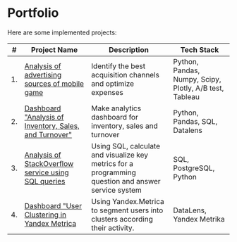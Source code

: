 # Portfolio

Here are some implemented projects:

| #    | Project Name                | Description                                                     | Tech Stack                                                         |
| ---- | ------------------------------------------------------------ | ------------------------------------------------------------ | ------------------------------------------------------------ |
| 1.   | [Analysis of advertising sources of mobile game](https://github.com/Kristina-Ponomareva/my_projects/tree/main/Analysis%20of%20advertising%20sources%20of%20mobile%20game) | Identify the best acquisition channels and optimize expenses <br/> | Python, Pandas, Numpy, Scipy, Plotly, A/B test, Tableau       |
| 2.   | [Dashboard "Analysis of Inventory, Sales, and Turnover"](https://github.com/Kristina-Ponomareva/my_projects/tree/main/Dashboard%20%20%22Analysis%20of%20Inventory%2C%20Sales%2C%20and%20Turnover%22%20Protest) | Make analytics dashboard for inventory, sales and turnover <br/> | Python, Pandas, SQL, Datalens       |
| 3.   | [Analysis of StackOverflow service using SQL queries](https://github.com/Kristina-Ponomareva/my_projects/tree/main/Analysis%20of%20StackOverflow%20service%20using%20SQL%20queries) | Using SQL, calculate and visualize key metrics for a programming question and answer service system <br/> | SQL, PostgreSQL, Python    |
| 4.   | [Dashboard "User Clustering in Yandex Metrica](https://github.com/Kristina-Ponomareva/my_projects/tree/main/Dashboard%20%22User%20Clustering%20in%20Yandex%20Metrica%22) |Using Yandex.Metrica to segment users into clusters according their activity. <br/> | DataLens, Yandex Metrika    |
